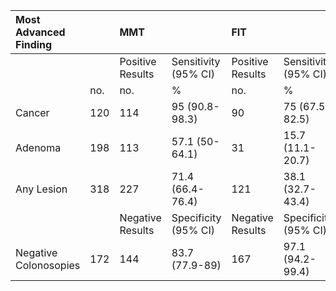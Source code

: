 |Most Advanced Finding |    |MMT              |                     |FIT              |                     |
|:---------------------|:---|:----------------|:--------------------|:----------------|:--------------------|
|                      |    |Positive Results |Sensitivity (95% CI) |Positive Results |Sensitivity (95% CI) |
|                      |no. |no.              |%                    |no.              |%                    |
|Cancer                |120 |114              |95 (90.8-98.3)       |90               |75 (67.5-82.5)       |
|Adenoma               |198 |113              |57.1 (50-64.1)       |31               |15.7 (11.1-20.7)     |
|Any Lesion            |318 |227              |71.4 (66.4-76.4)     |121              |38.1 (32.7-43.4)     |
|                      |    |Negative Results |Specificity (95% CI) |Negative Results |Specificity (95% CI) |
|Negative Colonosopies |172 |144              |83.7 (77.9-89)       |167              |97.1 (94.2-99.4)     |
